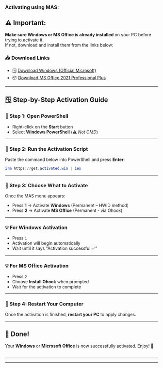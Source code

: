 
### Activating using MAS:

## ⚠️ Important:
**Make sure Windows or MS Office is already installed** on your PC before trying to activate it.  
If not, download and install them from the links below:

### 📥 Download Links
- 🪟 [Download Windows (Official Microsoft)](https://www.microsoft.com/en-us/software-download/windows11)
- 📦 [Download MS Office 2021 Professional Plus](https://answers.microsoft.com/en-us/msoffice/forum/all/office-2021-professional-plus-download-link/d1072227-6f49-43c8-bbb1-193912592d4a)

---

## 🪟 Step-by-Step Activation Guide

### 🔹 Step 1: Open PowerShell
- Right-click on the **Start** button
- Select **Windows PowerShell** (⚠️ _Not CMD_)

---

### 🔹 Step 2: Run the Activation Script

Paste the command below into PowerShell and press **Enter**:
```powershell
irm https://get.activated.win | iex
```

---

### 🔹 Step 3: Choose What to Activate

Once the MAS menu appears:

- Press **1** → Activate **Windows** (Permanent – HWID method)
- Press **2** → Activate **MS Office** (Permanent - via Ohook)

---

### 💡 For Windows Activation
- Press `1`
- Activation will begin automatically
- Wait until it says "Activation successful ✅"

---

### 💡 For MS Office Activation
- Press `2`
- Choose **Install Ohook** when prompted
- Wait for the activation to complete

---

### 🔁 Step 4: Restart Your Computer
Once the activation is finished, **restart your PC** to apply changes.

---

## 🎉 Done!
Your **Windows** or **Microsoft Office** is now successfully activated. Enjoy! 🙌
<br><br> 
<hr><hr>
<br><br> 